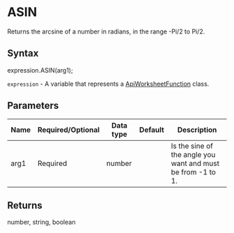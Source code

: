 # ASIN

Returns the arcsine of a number in radians, in the range -Pi/2 to Pi/2.

## Syntax

expression.ASIN(arg1);

`expression` - A variable that represents a [ApiWorksheetFunction](../ApiWorksheetFunction.md) class.

## Parameters

| **Name** | **Required/Optional** | **Data type** | **Default** | **Description** |
| ------------- | ------------- | ------------- | ------------- | ------------- |
| arg1 | Required | number |  | Is the sine of the angle you want and must be from -1 to 1. |

## Returns

number, string, boolean
